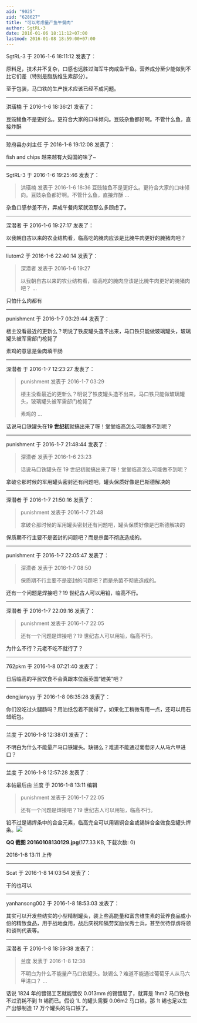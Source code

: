 ```yaml
---
aid: "9025"
zid: "628627"
title: "可以考虑量产鱼午餐肉"
author: SgtRL-3
date: 2016-01-06 18:11:12+07:00
lastmod: 2016-01-08 18:59:00+07:00
---
```


SgtRL-3 于 2016-1-6 18:11:12 发表了：

原料足，技术并不复杂，口感也远胜过海军牛肉咸鱼干鱼。营养成分至少能做到不比它们差（特别是脂肪维生素部分）。

至于包装，马口铁的生产技术应该已经不成问题。

---

洪璜楠 于 2016-1-6 18:36:21 发表了：

豆豉鲮鱼不是更好么。更符合大家的口味倾向。豆豉杂鱼都好啊。不管什么鱼，直接炸酥

---

琼府县办刘主任 于 2016-1-6 19:12:08 发表了：

fish and chips 越来越有大妈国的味了~

---

SgtRL-3 于 2016-1-6 19:25:46 发表了：

> 洪璜楠 发表于 2016-1-6 18:36 豆豉鲮鱼不是更好么。更符合大家的口味倾向。豆豉杂鱼都好啊。不管什么鱼，直接炸酥 ...

杂鱼口感参差不齐，弄成午餐肉浆就没那么多顾虑了。

---

深潜者 于 2016-1-6 19:27:17 发表了：

以我朝自古以来的农业结构看，临高吃的腌肉应该是比腌牛肉更好的腌猪肉吧？

---

liutom2 于 2016-1-6 22:40:14 发表了：

> 深潜者 发表于 2016-1-6 19:27
>
> 以我朝自古以来的农业结构看，临高吃的腌肉应该是比腌牛肉更好的腌猪肉吧？ ...

只怕什么肉都有

---

punishment 于 2016-1-7 03:29:44 发表了：

楼主没看最近的更新么？明说了铁皮罐头造不出来，马口铁只能做玻璃罐头，玻璃罐头被军需部门枪毙了

素鸡的意思是鱼肉填干肠

---

深潜者 于 2016-1-7 12:23:27 发表了：

> punishment 发表于 2016-1-7 03:29
>
> 楼主没看最近的更新么？明说了铁皮罐头造不出来，马口铁只能做玻璃罐头，玻璃罐头被军需部门枪毙了
>
> 素鸡的 ...

话说马口铁罐头在**19 世纪初**就搞出来了呀！堂堂临高怎么可能做不到呢？

---

punishment 于 2016-1-7 21:48:44 发表了：

> 深潜者 发表于 2016-1-6 23:23
>
> 话说马口铁罐头在 19 世纪初就搞出来了呀！堂堂临高怎么可能做不到呢？

拿破仑那时候的军用罐头密封还有问题吧，罐头保质好像是巴斯德解决的

---

深潜者 于 2016-1-7 21:50:16 发表了：

> punishment 发表于 2016-1-7 21:48
>
> 拿破仑那时候的军用罐头密封还有问题吧，罐头保质好像是巴斯德解决的

保质期不行主要不是密封的问题吧？而是杀菌不彻底造成的。

---

punishment 于 2016-1-7 22:05:47 发表了：

> 深潜者 发表于 2016-1-7 08:50
>
> 保质期不行主要不是密封的问题吧？而是杀菌不彻底造成的。

还有一个问题是焊接吧？19 世纪古人可以用铅，临高不行。

---

深潜者 于 2016-1-7 22:09:16 发表了：

> punishment 发表于 2016-1-7 22:05
>
> 还有一个问题是焊接吧？19 世纪古人可以用铅，临高不行。

为什么不行？元老不吃不就行了？

---

762pkm 于 2016-1-8 07:21:40 发表了：

日后临高的平民饮食不会真跟本位面英国“媲美”吧？

---

dengjianyyy 于 2016-1-8 08:35:28 发表了：

你们没吃过火腿肠吗？用油纸包着不就得了，如果化工稍微有用一点，还可以用石蜡纸包。

---

兰度 于 2016-1-8 12:38:01 发表了：

不明白为什么不能量产马口铁罐头。缺锡么？难道不能通过葡萄牙人从马六甲进口？

---

兰度 于 2016-1-8 12:57:28 发表了：

本帖最后由 兰度 于 2016-1-8 13:11 编辑

> punishment 发表于 2016-1-7 22:05
>
> 还有一个问题是焊接吧？19 世纪古人可以用铅，临高不行。

铅不过是锡焊条中的合金元素，临高完全可以用锡铜合金或锡锌合金做食品罐头焊条。![](/9025/131139ljpbwlnjj6wyc6kw.jpg)

**QQ 截图 20160108130129.jpg**(177.33 KB, 下载次数: 0)

2016-1-8 13:11 上传

---

Scat 于 2016-1-8 14:03:54 发表了：

干的也可以

---

yanhansong002 于 2016-1-8 18:53:03 发表了：

其实可以开发些结实的小型精制罐头，装上些高能量和富含维生素的营养食品或小份的精致食品，用于战地食用，战后庆祝和犒劳奖励优秀士兵，甚至优待俘虏将领和谈判代表等。

---

深潜者 于 2016-1-8 18:59:38 发表了：

> 兰度 发表于 2016-1-8 12:38
>
> 不明白为什么不能量产马口铁罐头。缺锡么？难道不能通过葡萄牙人从马六甲进口？ ...

话说 1824 年的镀锡工艺就能镀仅 0.013mm 的锡镀层了，就算是 1hm2 马口铁也不过消耗不到 1t 锡而已。假设 1L 的罐头需要 0.06m2 马口铁。那 1t 锡也足以生产出够制造 17 万个罐头的马口铁了。

---
